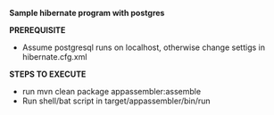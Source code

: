 **Sample hibernate program with postgres**

**PREREQUISITE**
* Assume postgresql runs on localhost, otherwise change settigs in hibernate.cfg.xml

**STEPS TO EXECUTE**
* run mvn clean package appassembler:assemble
* Run shell/bat script in target/appassembler/bin/run
